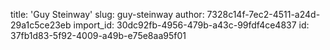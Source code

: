 title: 'Guy Steinway'
slug: guy-steinway
author: 7328c14f-7ec2-4511-a24d-29a1c5ce23eb
import_id: 30dc92fb-4956-479b-a43c-99fdf4ce4837
id: 37fb1d83-5f92-4009-a49b-e75e8aa95f01
